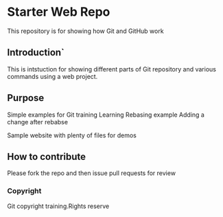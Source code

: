 # Starter Web Repo
This repository is for showing how Git and GitHub work

## Introduction`

This is intstuction for showing different parts of Git repository and various commands using a web project.
## Purpose
Simple examples for Git training
Learning Rebasing example 
Adding a change after rebabse

Sample website with plenty of files for demos
## How to contribute

Please fork the repo and then issue pull requests for review

### Copyright

Git copyright training.Rights reserve

